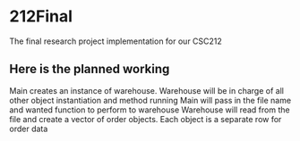# 212Final
The final research project implementation for our CSC212 

## Here is the planned working
Main creates an instance of warehouse. Warehouse will be in charge of all other object instantiation and method running
Main will pass in the file name and wanted function to perform to warehouse
Warehouse will read from the file and create a vector of order objects. Each object is a separate row for order data
